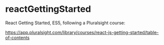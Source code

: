 # reactGettingStarted

React Getting Started, ES5, following a Pluralsight course:

https://app.pluralsight.com/library/courses/react-js-getting-started/table-of-contents
